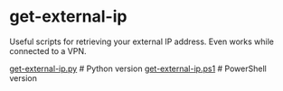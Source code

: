 # get-external-ip
Useful scripts for retrieving your external IP address. Even works while connected to a VPN.

[get-external-ip.py](/get-external-ip.py) # Python version
[get-external-ip.ps1](/get-external-ip.ps1) # PowerShell version
